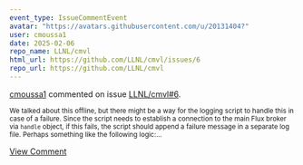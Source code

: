 ```yaml
---
event_type: IssueCommentEvent
avatar: "https://avatars.githubusercontent.com/u/20131404?"
user: cmoussa1
date: 2025-02-06
repo_name: LLNL/cmvl
html_url: https://github.com/LLNL/cmvl/issues/6
repo_url: https://github.com/LLNL/cmvl
---
```


<a href='https://github.com/cmoussa1' target='_blank'>cmoussa1</a> commented on issue <a href='https://github.com/LLNL/cmvl/issues/6' target='_blank'>LLNL/cmvl#6</a>.

<small>We talked about this offline, but there might be a way for the logging script to handle this in case of a failure. Since the script needs to establish a connection to the main Flux broker via `handle` object, if this fails, the script should append a failure message in a separate log file. Perhaps something like the following logic:...</small>

<a href='https://github.com/LLNL/cmvl/issues/6' target='_blank'>View Comment</a>